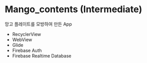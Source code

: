 # Mango_contents (Intermediate)
망고 플레이트를 모방하여 만든 App
- RecyclerView
- WebView
- Glide
- Firebase Auth
- Firebase Realtime Database
